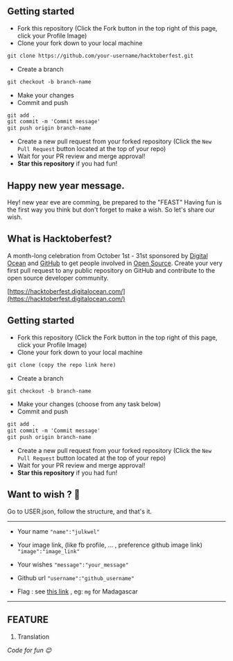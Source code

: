 ## Getting started
* Fork this repository (Click the Fork button in the top right of this page, click your Profile Image)
* Clone your fork down to your local machine

```markdown
git clone https://github.com/your-username/hacktoberfest.git
```

* Create a branch

```markdown
git checkout -b branch-name
```

* Make your changes 
* Commit and push

```markdown
git add .
git commit -m 'Commit message'
git push origin branch-name
```

* Create a new pull request from your forked repository (Click the `New Pull Request` button located at the top of your repo)
* Wait for your PR review and merge approval!
* __Star this repository__ if you had fun!


## Happy new year message.

Hey! new year eve are comming, be prepared to the "FEAST"
Having fun is the first way you think but don't forget to make a wish.
So let's share our wish.

## What is Hacktoberfest?
A month-long celebration from October 1st - 31st sponsored by [Digital Ocean](https://hacktoberfest.digitalocean.com/) and [GitHub](https://github.com/blog/2433-celebrate-open-source-this-october-with-hacktoberfest) to get people involved in [Open Source](https://github.com/open-source). Create your very first pull request to any public repository on GitHub and contribute to the open source developer community.

[https://hacktoberfest.digitalocean.com/](https://hacktoberfest.digitalocean.com/)

## Getting started
* Fork this repository (Click the Fork button in the top right of this page, click your Profile Image)
* Clone your fork down to your local machine

```markdown
git clone (copy the repo link here)
```

* Create a branch

```markdown
git checkout -b branch-name
```

* Make your changes (choose from any task below)
* Commit and push

```markdown
git add .
git commit -m 'Commit message'
git push origin branch-name
```

* Create a new pull request from your forked repository (Click the `New Pull Request` button located at the top of your repo)
* Wait for your PR review and merge approval!
* __Star this repository__ if you had fun!


## Want to wish ? :tada:

Go to USER.json, follow the structure, and that's it.
___
- Your name ```"name":"julkwel"```

- Your image link, (like fb profile, ... , preference github image link) ```"image":"image_link"```

- Your wishes ```"message":"your_message"```

- Github url ```"username":"github_username"```

- Flag : see [this link](http://flag-icon-css.lip.is/?continent=Africa) , eg: `mg` for Madagascar

___

## FEATURE

1. Translation


*Code for fun :blush:* 
